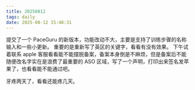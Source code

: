 ```yaml
---
title: 20250812
tags: daily
date: 2025-08-12 15:48:31
---
```

提交了一个 PaceGuru 的新版本，功能改动不大，主要是支持了训练步骤的名称输入和一些小更新。
重要的是重新写了英区的关键字，看看有没有效果。
下午试着联系 apple 客服看看能不能摆脱备案，备案本身倒是不麻烦，但是备案后不能随便改名字实在是浪费了最重要的 ASO 区域，写了一个声明，打印出来签名发苹果了，也看看能不能通过吧。

牙疼两天了，看看还能疼几天。